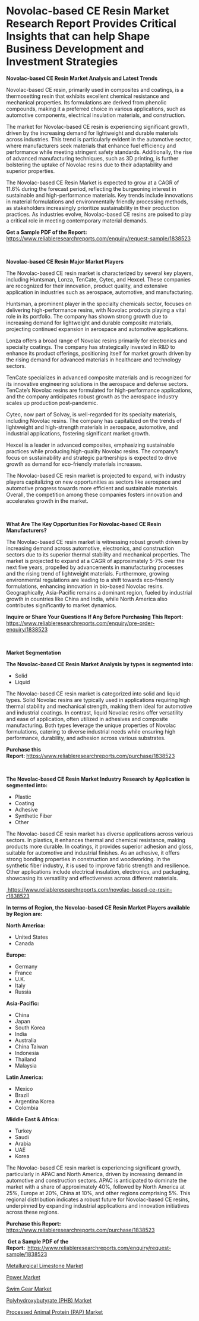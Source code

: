 <p><h1>Novolac-based CE Resin Market Research Report Provides Critical Insights that can help Shape Business Development and Investment Strategies</h1></p><p><strong>Novolac-based CE Resin Market Analysis and Latest Trends</strong></p>
<p><p>Novolac-based CE resin, primarily used in composites and coatings, is a thermosetting resin that exhibits excellent chemical resistance and mechanical properties. Its formulations are derived from phenolic compounds, making it a preferred choice in various applications, such as automotive components, electrical insulation materials, and construction. </p><p>The market for Novolac-based CE resin is experiencing significant growth, driven by the increasing demand for lightweight and durable materials across industries. This trend is particularly evident in the automotive sector, where manufacturers seek materials that enhance fuel efficiency and performance while meeting stringent safety standards. Additionally, the rise of advanced manufacturing techniques, such as 3D printing, is further bolstering the uptake of Novolac resins due to their adaptability and superior properties.</p><p>The Novolac-based CE Resin Market is expected to grow at a CAGR of 11.6% during the forecast period, reflecting the burgeoning interest in sustainable and high-performance materials. Key trends include innovations in material formulations and environmentally friendly processing methods, as stakeholders increasingly prioritize sustainability in their production practices. As industries evolve, Novolac-based CE resins are poised to play a critical role in meeting contemporary material demands.</p></p>
<p><strong>Get a Sample PDF of the Report:&nbsp;</strong> <a href="https://www.reliableresearchreports.com/enquiry/request-sample/1838523?utm_campaign=16&utm_medium=2&utm_source=Github&utm_content=ia&utm_term=03022025&utm_id=novolac-based-ce-resin">https://www.reliableresearchreports.com/enquiry/request-sample/1838523</a></p>
<p>&nbsp;</p>
<p><strong>Novolac-based CE Resin Major Market Players</strong></p>
<p><p>The Novolac-based CE resin market is characterized by several key players, including Huntsman, Lonza, TenCate, Cytec, and Hexcel. These companies are recognized for their innovation, product quality, and extensive application in industries such as aerospace, automotive, and manufacturing.</p><p>Huntsman, a prominent player in the specialty chemicals sector, focuses on delivering high-performance resins, with Novolac products playing a vital role in its portfolio. The company has shown strong growth due to increasing demand for lightweight and durable composite materials, projecting continued expansion in aerospace and automotive applications.</p><p>Lonza offers a broad range of Novolac resins primarily for electronics and specialty coatings. The company has strategically invested in R&D to enhance its product offerings, positioning itself for market growth driven by the rising demand for advanced materials in healthcare and technology sectors.</p><p>TenCate specializes in advanced composite materials and is recognized for its innovative engineering solutions in the aerospace and defense sectors. TenCate’s Novolac resins are formulated for high-performance applications, and the company anticipates robust growth as the aerospace industry scales up production post-pandemic.</p><p>Cytec, now part of Solvay, is well-regarded for its specialty materials, including Novolac resins. The company has capitalized on the trends of lightweight and high-strength materials in aerospace, automotive, and industrial applications, fostering significant market growth.</p><p>Hexcel is a leader in advanced composites, emphasizing sustainable practices while producing high-quality Novolac resins. The company’s focus on sustainability and strategic partnerships is expected to drive growth as demand for eco-friendly materials increases.</p><p>The Novolac-based CE resin market is projected to expand, with industry players capitalizing on new opportunities as sectors like aerospace and automotive progress towards more efficient and sustainable materials. Overall, the competition among these companies fosters innovation and accelerates growth in the market.</p></p>
<p>&nbsp;</p>
<p><strong>What Are The Key Opportunities For Novolac-based CE Resin Manufacturers?</strong></p>
<p><p>The Novolac-based CE resin market is witnessing robust growth driven by increasing demand across automotive, electronics, and construction sectors due to its superior thermal stability and mechanical properties. The market is projected to expand at a CAGR of approximately 5-7% over the next five years, propelled by advancements in manufacturing processes and the rising trend of lightweight materials. Furthermore, growing environmental regulations are leading to a shift towards eco-friendly formulations, enhancing innovation in bio-based Novolac resins. Geographically, Asia-Pacific remains a dominant region, fueled by industrial growth in countries like China and India, while North America also contributes significantly to market dynamics.</p></p>
<p><strong>Inquire or Share Your Questions If Any Before Purchasing This Report:</strong> <a href="https://www.reliableresearchreports.com/enquiry/pre-order-enquiry/1838523?utm_campaign=16&utm_medium=2&utm_source=Github&utm_content=ia&utm_term=03022025&utm_id=novolac-based-ce-resin">https://www.reliableresearchreports.com/enquiry/pre-order-enquiry/1838523</a></p>
<p>&nbsp;</p>
<p><strong>Market Segmentation</strong></p>
<p><strong>The Novolac-based CE Resin Market Analysis by types is segmented into:</strong></p>
<p><ul><li>Solid</li><li>Liquid</li></ul></p>
<p><p>The Novolac-based CE resin market is categorized into solid and liquid types. Solid Novolac resins are typically used in applications requiring high thermal stability and mechanical strength, making them ideal for automotive and industrial coatings. In contrast, liquid Novolac resins offer versatility and ease of application, often utilized in adhesives and composite manufacturing. Both types leverage the unique properties of Novolac formulations, catering to diverse industrial needs while ensuring high performance, durability, and adhesion across various substrates.</p></p>
<p><strong>Purchase this Report:&nbsp;</strong><a href="https://www.reliableresearchreports.com/purchase/1838523?utm_campaign=16&utm_medium=2&utm_source=Github&utm_content=ia&utm_term=03022025&utm_id=novolac-based-ce-resin">https://www.reliableresearchreports.com/purchase/1838523</a></p>
<p>&nbsp;</p>
<p><strong>The Novolac-based CE Resin Market Industry Research by Application is segmented into:</strong></p>
<p><ul><li>Plastic</li><li>Coating</li><li>Adhesive</li><li>Synthetic Fiber</li><li>Other</li></ul></p>
<p><p>The Novolac-based CE resin market has diverse applications across various sectors. In plastics, it enhances thermal and chemical resistance, making products more durable. In coatings, it provides superior adhesion and gloss, suitable for automotive and industrial finishes. As an adhesive, it offers strong bonding properties in construction and woodworking. In the synthetic fiber industry, it is used to improve fabric strength and resilience. Other applications include electrical insulation, electronics, and packaging, showcasing its versatility and effectiveness across different materials.</p></p>
<p><a href="https://www.reliableresearchreports.com/novolac-based-ce-resin-r1838523?utm_campaign=16&utm_medium=2&utm_source=Github&utm_content=ia&utm_term=03022025&utm_id=novolac-based-ce-resin">&nbsp;https://www.reliableresearchreports.com/novolac-based-ce-resin-r1838523</a></p>
<p><strong>In terms of Region, the Novolac-based CE Resin Market Players available by Region are:</strong></p>
<p>
    <p> <strong> North America: </strong>
        <ul>
            <li>United States</li>
            <li>Canada</li>
        </ul>
        </p> 
    <p> <strong> Europe: </strong>
        <ul>
            <li>Germany</li>
            <li>France</li>
            <li>U.K.</li>
            <li>Italy</li>
            <li>Russia</li>
        </ul>
        </p> 
    <p> <strong> Asia-Pacific: </strong>
        <ul>
            <li>China</li>
            <li>Japan</li>
            <li>South Korea</li>
            <li>India</li>
            <li>Australia</li>
            <li>China Taiwan</li>
            <li>Indonesia</li>
            <li>Thailand</li>
            <li>Malaysia</li>
        </ul>
        </p> 
    <p> <strong> Latin America: </strong>
        <ul>
            <li>Mexico</li>
            <li>Brazil</li>
            <li>Argentina Korea</li>
            <li>Colombia</li>
        </ul>
        </p> 
    <p> <strong> Middle East & Africa: </strong>
        <ul>
            <li>Turkey</li>
            <li>Saudi</li>
            <li>Arabia</li>
            <li>UAE</li>
            <li>Korea</li>
        </ul>
    </p>
    </p>
<p><p>The Novolac-based CE resin market is experiencing significant growth, particularly in APAC and North America, driven by increasing demand in automotive and construction sectors. APAC is anticipated to dominate the market with a share of approximately 40%, followed by North America at 25%, Europe at 20%, China at 10%, and other regions comprising 5%. This regional distribution indicates a robust future for Novolac-based CE resins, underpinned by expanding industrial applications and innovation initiatives across these regions.</p></p>
<p><strong>Purchase this Report: </strong><a href="https://www.reliableresearchreports.com/purchase/1838523?utm_campaign=16&utm_medium=2&utm_source=Github&utm_content=ia&utm_term=03022025&utm_id=novolac-based-ce-resin">https://www.reliableresearchreports.com/purchase/1838523</a></p>
<p>&nbsp;<strong>Get a Sample PDF of the Report:&nbsp;&nbsp;</strong><a href="https://www.reliableresearchreports.com/enquiry/request-sample/1838523?utm_campaign=16&utm_medium=2&utm_source=Github&utm_content=ia&utm_term=03022025&utm_id=novolac-based-ce-resin">https://www.reliableresearchreports.com/enquiry/request-sample/1838523</a></p>
<p><strong></strong></p>
<p><p><a href="https://github.com/mezokathleen834/Market-Research-Report-List-1/blob/main/metallurgical-limestone-market.md?utm_campaign=16&utm_medium=2&utm_source=Github&utm_content=ia&utm_term=03022025&utm_id=novolac-based-ce-resin">Metallurgical Limestone Market</a></p><p><a href="https://www.linkedin.com/pulse/64-cagr-forecast-forthe-power-marketfrom-2025-2032-tounveil-ve3tf?utm_campaign=16&utm_medium=2&utm_source=Github&utm_content=ia&utm_term=03022025&utm_id=novolac-based-ce-resin">Power Market</a></p><p><a href="https://www.linkedin.com/pulse/swim-gear-market-size-growth-59-cagr-from-2025-2032-industry-ygahe?utm_campaign=16&utm_medium=2&utm_source=Github&utm_content=ia&utm_term=03022025&utm_id=novolac-based-ce-resin">Swim Gear Market</a></p><p><a href="https://github.com/shirleenfraker87/Market-Research-Report-List-1/blob/main/polyhydroxybutyrate-phb-market.md?utm_campaign=16&utm_medium=2&utm_source=Github&utm_content=ia&utm_term=03022025&utm_id=novolac-based-ce-resin">Polyhydroxybutyrate (PHB) Market</a></p><p><a href="https://www.linkedin.com/pulse/exploring-processed-animal-protein-pap-market-projected-growth-f0b4f?utm_campaign=16&utm_medium=2&utm_source=Github&utm_content=ia&utm_term=03022025&utm_id=novolac-based-ce-resin">Processed Animal Protein (PAP) Market</a></p></p>